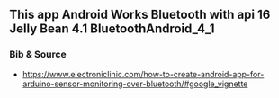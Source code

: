 ##  This app Android Works Bluetooth with api 16 Jelly Bean 4.1 BluetoothAndroid_4_1

### Bib & Source
* https://www.electroniclinic.com/how-to-create-android-app-for-arduino-sensor-monitoring-over-bluetooth/#google_vignette

